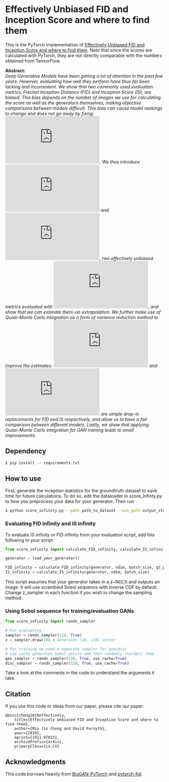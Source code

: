 # Effectively Unbiased FID and Inception Score and where to find them
This is the PyTorch implementation of [Effectively Unbiased FID and Inception Score and where to find them](https://arxiv.org/abs/1911.07023). Note that since the scores are calculated with PyTorch, they are not directly comparable with the numbers obtained from TensorFlow. 

**Abstract:**<br>
*Deep Generative Models have been getting a lot of attention in the past few years. However, evaluating how well they perform have thus far been lacking and inconsistent. We show that two commonly used evaluation metrics, Fréchet Inception Distance (FID) and Inception Score (IS), are biased. This bias depends on the number of images we use for calculating the score as well as the generators themselves, making objective comparisons between models difficult. This bias can cause model rankings to change and does not go away by fixing ![equation](https://latex.codecogs.com/svg.latex?N). We thus introduce ![equation](https://latex.codecogs.com/svg.latex?%24FID_%5Cinfty%24) and ![equation](https://latex.codecogs.com/svg.latex?%24IS_%5Cinfty%24), two effectively unbiased metrics evaluated with ![equation](https://latex.codecogs.com/svg.latex?N%3D%5Cinfty), and show that we can estimate them via extrapolation. We further make use of Quasi-Monte Carlo integration as a form of variance reduction method to improve the estimates. ![equation](https://latex.codecogs.com/svg.latex?%5Coverline%7B%5Ctextrm%7BFID%7D%7D_%5Cinfty) and ![equation](https://latex.codecogs.com/svg.latex?%5Coverline%7B%5Ctextrm%7BIS%7D%7D_%5Cinfty) are simple drop-in replacements for FID and IS respectively, and allow us to have a fair comparison between different models. Lastly, we show that applying Quasi-Monte Carlo integration for GAN training leads to small improvements.*

## Dependency
```bash
$ pip install -r requirements.txt
```

## How to use
First, generate the inception statistics for the groundtruth dataset to save time for future calculations. To do so, edit the dataloader in score_infinty.py to how you preprocess your data for your generator. Then run
```bash
$ python score_infinity.py --path path_to_dataset --out_path output_statistics.npz
```

### Evaluating FID infinity and IS infinity
To evaluate IS infinity or FID infinity from your evaluation script, add this following to your script

```python
from score_infinity import calculate_FID_infinity, calculate_IS_infinity

generator = load_your_generator()

FID_infinity = calculate_FID_infinity(generator, ndim, batch_size, gt_path=output_statistics.npz)
IS_infinity = calculate_IS_infinity(generator, ndim, batch_size)

```
This script assumes that your generator takes in a z~N(0,1) and outputs an image. It will use scrambled Sobol sequence with inverse CDF by default. Change z_sampler in each function if you wish to change the sampling method.

### Using Sobol sequence for training/evaluation GANs
```python
from score_infinity import randn_sampler

# For evaluating
sampler = randn_sampler(128, True)
z = sampler.draw(10) # Generates [10, 128] vector

# For training we need a separate sampler for gen/disc
# use_cache generates Sobol points and then randomly reorders them
gen_sampler = randn_sampler(128, True, use_cache=True)
disc_sampler = randn_sampler(128, True, use_cache=True)
```
Take a look at the comments in the code to understand the arguments it take. 

## Citation
If you use this code or ideas from our paper, please cite our paper:
```
@misc{chong2019effectively,
    title={Effectively Unbiased FID and Inception Score and where to find them},
    author={Min Jin Chong and David Forsyth},
    year={2019},
    eprint={1911.07023},
    archivePrefix={arXiv},
    primaryClass={cs.CV}
```

## Acknowledgments
This code borrows heavily from [BigGAN-PyTorch](https://github.com/ajbrock/BigGAN-PyTorch) and [pytorch-fid](https://github.com/mseitzer/pytorch-fid).
